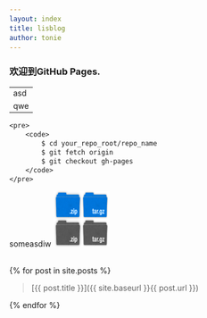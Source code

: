 ```yaml
---
layout: index
title: lisblog
author: tonie
---
```

<h3>欢迎到GitHub Pages.</h3>

<table>
	<tr><td>asd</td></tr>
	<tr><td>qwe</td></tr>
</table>

	<pre>
		<code>
			$ cd your_repo_root/repo_name
			$ git fetch origin
			$ git checkout gh-pages
		</code>
	</pre>

someasdiw
<img src="images/sprite_download.png" style="height:100px;width:100px" />

</div>
<div class="main_content">
<br/>
{% for post in site.posts %}

> [{{ post.title }}]({{ site.baseurl }}{{ post.url }})

{% endfor %}

